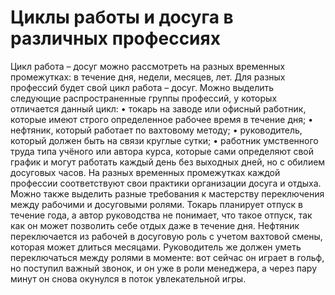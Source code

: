 # Циклы работы и досуга в различных профессиях

Цикл работа – досуг можно рассмотреть на разных временных промежутках: в течение дня, недели, месяцев, лет. Для разных профессий будет свой цикл работа – досуг. Можно выделить следующие распространенные группы профессий, у которых отличается данный цикл:
• токарь на заводе или офисный работник, которые имеют строго определенное рабочее время в течение дня;
• нефтяник, который работает по вахтовому методу;
• руководитель, который должен быть на связи круглые сутки;
• работник умственного труда типа учёного или автора курса, которые сами определяют свой график и могут работать каждый день без выходных дней, но с обилием досуговых часов.
На разных временных промежутках каждой профессии соответствуют свои практики организации досуга и отдыха. Можно также выделить разные требования к мастерству переключения между рабочими и досуговыми ролями. Токарь планирует отпуск в течение года, а автор руководства не понимает, что такое отпуск, так как он может позволить себе отдых даже в течение дня. Нефтяник переключается из рабочей в досуговую роль с учетом вахтовой смены, которая может длиться месяцами. Руководитель же должен уметь переключаться между ролями в моменте: вот сейчас он играет в гольф, но поступил важный звонок, и он уже в роли менеджера, а через пару минут он снова окунулся в поток увлекательной игры.
